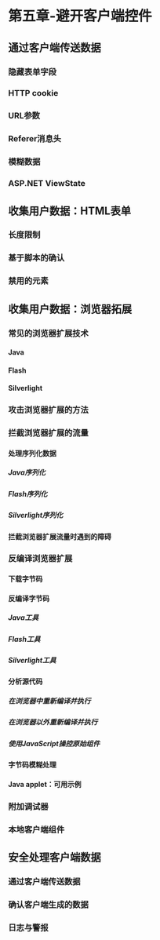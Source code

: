 # 第五章-避开客户端控件
## 通过客户端传送数据
### 隐藏表单字段
### HTTP cookie
### URL参数
### Referer消息头
### 模糊数据
### ASP.NET ViewState

## 收集用户数据：HTML表单
### 长度限制
### 基于脚本的确认
### 禁用的元素

## 收集用户数据：浏览器拓展
### 常见的浏览器扩展技术
#### Java
#### Flash
#### Silverlight

### 攻击浏览器扩展的方法
### 拦截浏览器扩展的流量
#### 处理序列化数据
##### Java序列化
##### Flash序列化
##### Silverlight序列化

#### 拦截浏览器扩展流量时遇到的障碍

### 反编译浏览器扩展
#### 下载字节码
#### 反编译字节码
##### Java工具
##### Flash工具
##### Silverlight工具

#### 分析源代码
##### 在浏览器中重新编译并执行
##### 在浏览器以外重新编译并执行
##### 使用JavaScript操控原始组件

#### 字节码模糊处理

#### Java applet：可用示例

### 附加调试器

### 本地客户端组件

## 安全处理客户端数据
### 通过客户端传送数据
### 确认客户端生成的数据
### 日志与警报

